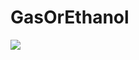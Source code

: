 # GasOrEthanol

![](https://thumb.cloud.mail.ru/weblink/thumb/xw1/GGU6/SADQ1Xm8r/gas%20or%20ethanol%20screenshot.JPG?x-email=undefined)

